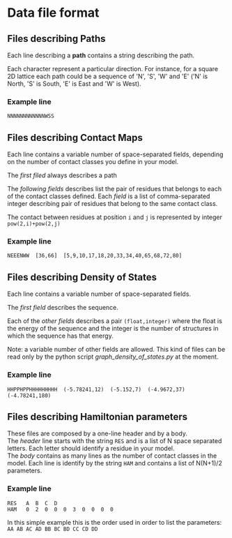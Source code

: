 # Data file format #

## Files describing Paths ##
Each line describing a **path** contains a string describing the path.  

Each character represent a particular direction. For instance, for a square 2D
lattice each path could be a sequence of 'N', 'S', 'W' and 'E' ('N' is North, 
'S' is South, 'E' is East and 'W' is West). 

### Example line ###

`NNNNNNNNNNNNWSS`

## Files describing Contact Maps ##

Each line contains a variable number of space-separated fields, depending on the
number of contact classes you define in your model.

The *first filed* always describes a path

The *following fields* describes list the pair of residues that belongs to each 
of the contact classes defined. Each *field* is a list of comma-separated 
integer describing pair of residues that belong to the same contact class.  

The contact between residues at position `i` and `j` is represented by integer 
`pow(2,i)+pow(2,j)`  

### Example line ###

`NEEENWW  [36,66]  [5,9,10,17,18,20,33,34,40,65,68,72,80]`

## Files describing Density of States ##

Each line contains a variable number of space-separated fields.  

The *first field* describes the sequence.  

Each of the *other fields* describes a pair `(float,integer)` where the float is
the energy of the sequence and the integer is the number of structures in which 
the sequence has that energy.  

Note: a variable number of other fields are allowed. This kind of files can be 
read only by the python script *graph_density_of_states.py* at the moment.  

### Example line ###

`HHPPHPPHHHHHHHHH  (-5.78241,12)  (-5.152,7)  (-4.9672,37)  (-4.78241,180)`

## Files describing Hamiltonian parameters ##

These files are composed by a one-line header and by a body.  
The *header* line starts with the string `RES` and is a list of N space separated 
letters. Each letter should identify a residue in your model.  
The *body* contains as many lines as the number of contact classes in the model.
Each line is identify by the string `HAM` and contains a list of N(N+1)/2 
parameters.

### Example line ###

`RES   A  B  C  D`  
`HAM   0  2  0  0  0  3  0  0  0  0`

In this simple example this is the order used in order to list the parameters:  
`AA AB AC AD BB BC BD CC CD DD`

